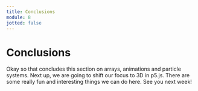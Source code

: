 ```yaml
---
title: Conclusions
module: 8
jotted: false
---
```


# Conclusions

Okay so that concludes this section on arrays, animations and particle systems.  Next up, we are going to shift our focus to 3D in p5.js.  There are some really fun and interesting things we can do here.  See you next week!
